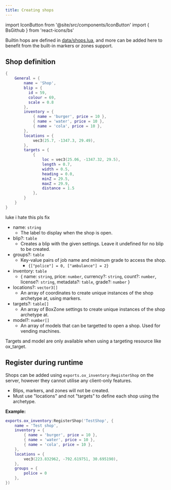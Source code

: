 ```yaml
---
title: Creating shops
---
```


import IconButton from '@site/src/components/IconButton'
import { BsGithub } from 'react-icons/bs'

Builtin hops are defined in [data/shops.lua](https://github.com/overextended/ox_inventory/blob/main/data/shops.lua), and more can be added here to benefit from the built-in markers or zones support.

## Shop definition

```lua
{
    General = {
        name = 'Shop',
        blip = {
          id = 59,
          colour = 69,
          scale = 0.8
        },
        inventory = {
            { name = 'burger', price = 10 },
            { name = 'water', price = 10 },
            { name = 'cola', price = 10 },
        },
        locations = {
            vec3(25.7, -1347.3, 29.49),
        },
        targets = {
            {
                loc = vec3(25.06, -1347.32, 29.5),
                length = 0.7,
                width = 0.5,
                heading = 0.0,
                minZ = 29.5,
                maxZ = 29.9,
                distance = 1.5
            },
        }
    }
}
```

luke i hate this pls fix

- name: `string`
  - The label to display when the shop is open.
- blip?: `table`
  - Creates a blip with the given settings. Leave it undefined for no blip to be created.
- groups?: `table`
  - Key-value pairs of job name and minimum grade to access the shop.
    - `{["police"] = 0, ["ambulance"] = 2}`
- inventory: `table`
  - { name: `string`, price: `number`, currency?: `string`, count?: `number`, license?: `string`, metadata?: `table`, grade?: `number` }
- locations?: `vector3[]`
  - An array of coordinates to create unique instances of the shop archetype at, using markers.
- targets?: `table[]`
  - An array of BoxZone settings to create unique instances of the shop archetype at.
- model?: `number[]`
  - An array of models that can be targetted to open a shop. Used for vending machines.

Targets and model are only available when using a targeting resource like ox_target.

## Register during runtime

Shops can be added using `exports.ox_inventory:RegisterShop` on the server, however they cannot utilise any client-only features.
- Blips, markers, and zones will not be created.
- Must use "locations" and not "targets" to define each shop using the archetype.

**Example:**
```lua
exports.ox_inventory:RegisterShop('TestShop', {
    name = 'Test shop',
    inventory = {
        { name = 'burger', price = 10 },
        { name = 'water', price = 10 },
        { name = 'cola', price = 10 },
    },
    locations = {
        vec3(223.832962, -792.619751, 30.695190),
    },
    groups = {
        police = 0
    },
})
```
